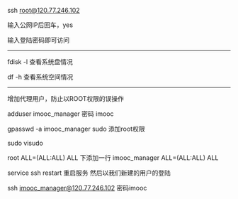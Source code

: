 ssh root@120.77.246.102 

输入公网IP后回车，yes

输入登陆密码即可访问

---

fdisk -l 查看系统盘情况

df -h 查看系统空间情况

---

增加代理用户，防止以ROOT权限的误操作

adduser imooc_manager
密码 imooc

gpasswd -a imooc_manager sudo  添加root权限

sudo visudo 

root  ALL=(ALL:ALL) ALL 下添加一行
imooc_manager ALL=(ALL:ALL) ALL

service ssh restart 重启服务
然后以我们新建的用户的登陆

ssh imooc_manager@120.77.246.102  密码imooc